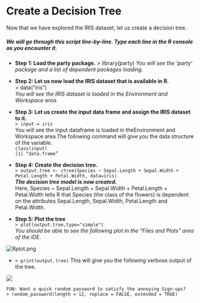 # Create a Decision Tree

Now that we have explored the IRIS dataset, let us create a decision tree.

##### We will go through this script line-by-line. Type each line in the R console as you encounter it.

* **Step 1: Load the party package.**
  &gt; library\(party\)
  _You will see the ‘party’ package and a list of dependent packages loading._

* **Step 2: Let us now load the IRIS dataset that is available in R.**  
  &gt; data\(“iris”\)  
  _You will see the IRIS dataset is loaded in the Environment and Workspace area._

* **Step 3: Let us create the input data frame and assign the IRIS dataset to it.**  
  `> input = iris`  
  You will see the input dataframe is loaded in theEnvironment and Workspace area.The following command will give you the data structure of the variable.  
  `class(input)`  
  `[1] “data.frame”`

* **Step 4: Create the decision tree.**  
  `> output.tree <- ctree(Species ~ Sepal.Length + Sepal.Width + Petal.Length + Petal.Width, data=iris)`  
  _**The decision tree model is now created.**_  
  Here, Species ~ Sepal.Length + Sepal.Width + Petal.Length + Petal.Width tells R that Species \(the class of the flowers\) is dependent on the attributes Sepal.Length, Sepal.Width, Petal.Length and Petal.Width.

* **Step 5: Plot the tree**  
  `> plot(output.tree,type="simple")`  
  _You should be able to see the following plot in the “Files and Plots” area of the IDE._

![](https://lh4.googleusercontent.com/Wxq3juWLCn5Swg4p34Tchr0HkEIxqfTBvtexWjAd-y8FCoO0GUjUo00Qhw2RV1hmUEGOy5v7l3NhcZTJ4ukGW5bCiZUoUw80OGb20AwJpOd4ENdedSDuO9Ljk9l6_yO3u22SEgg "Rplot.png")

* `> print(output.tree)`
  This will give you the following verbose output of the tree.

![](https://docs.google.com/drawings/d/sCfSrNc_JtuTy3MSEBnTYNg/image?w=465&h=173&rev=9&ac=1)

```
FUN: Want a quick random password to satisfy the annoying Sign-ups?                                                                                           
> random_password(length = 12, replace = FALSE, extended = TRUE)
```




